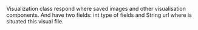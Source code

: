 Visualization class respond where saved images and other visualisation components. And have two fields: int type of fields and String url where is situated this visual file.
